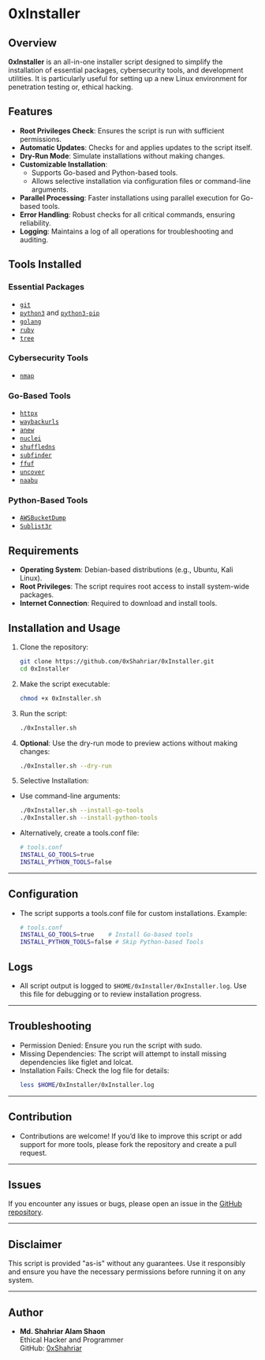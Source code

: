 # 0xInstaller

## Overview
**0xInstaller** is an all-in-one installer script designed to simplify the installation of essential packages, cybersecurity tools, and development utilities. It is particularly useful for setting up a new Linux environment for penetration testing or, ethical hacking.

## Features
- **Root Privileges Check**: Ensures the script is run with sufficient permissions.
- **Automatic Updates**: Checks for and applies updates to the script itself.
- **Dry-Run Mode**: Simulate installations without making changes.
- **Customizable Installation**:
  - Supports Go-based and Python-based tools.
  - Allows selective installation via configuration files or command-line arguments.
- **Parallel Processing**: Faster installations using parallel execution for Go-based tools.
- **Error Handling**: Robust checks for all critical commands, ensuring reliability.
- **Logging**: Maintains a log of all operations for troubleshooting and auditing.

## Tools Installed
### Essential Packages
- [`git`](https://git-scm.com/)
- [`python3`](https://www.python.org/) and [`python3-pip`](https://pip.pypa.io/)
- [`golang`](https://go.dev/)
- [`ruby`](https://www.ruby-lang.org/)
- [`tree`](http://mama.indstate.edu/users/ice/tree/)

### Cybersecurity Tools
- [`nmap`](https://nmap.org/)

### Go-Based Tools
- [`httpx`](https://github.com/projectdiscovery/httpx)
- [`waybackurls`](https://github.com/tomnomnom/waybackurls)
- [`anew`](https://github.com/tomnomnom/anew)
- [`nuclei`](https://github.com/projectdiscovery/nuclei)
- [`shuffledns`](https://github.com/projectdiscovery/shuffledns)
- [`subfinder`](https://github.com/projectdiscovery/subfinder)
- [`ffuf`](https://github.com/ffuf/ffuf)
- [`uncover`](https://github.com/projectdiscovery/uncover)
- [`naabu`](https://github.com/projectdiscovery/naabu)

### Python-Based Tools
- [`AWSBucketDump`](https://github.com/jordanpotti/AWSBucketDump)
- [`Sublist3r`](https://github.com/aboul3la/Sublist3r)

## Requirements
- **Operating System**: Debian-based distributions (e.g., Ubuntu, Kali Linux).
- **Root Privileges**: The script requires root access to install system-wide packages.
- **Internet Connection**: Required to download and install tools.

## Installation and Usage
1. Clone the repository:
   ```bash
   git clone https://github.com/0xShahriar/0xInstaller.git
   cd 0xInstaller
   ```
2. Make the script executable:
   ```bash
   chmod +x 0xInstaller.sh
   ```
3. Run the script:
   ```bash
   ./0xInstaller.sh
   ```
4. **Optional**: Use the dry-run mode to preview actions without making changes:
   ```bash
   ./0xInstaller.sh --dry-run
   ```
5. Selective Installation:
  - Use command-line arguments:
    ```bash
    ./0xInstaller.sh --install-go-tools
    ./0xInstaller.sh --install-python-tools
    ```
  - Alternatively, create a tools.conf file:
    ```bash
    # tools.conf
    INSTALL_GO_TOOLS=true
    INSTALL_PYTHON_TOOLS=false
    ```
  

---

## Configuration

- The script supports a tools.conf file for custom installations. Example:
  ```bash
  # tools.conf
  INSTALL_GO_TOOLS=true    # Install Go-based tools
  INSTALL_PYTHON_TOOLS=false # Skip Python-based Tools
  ```

## Logs

- All script output is logged to ```$HOME/0xInstaller/0xInstaller.log```. Use this file for debugging or to review installation progress.

---

## Troubleshooting

- Permission Denied: Ensure you run the script with sudo.
- Missing Dependencies: The script will attempt to install missing dependencies like figlet and lolcat.
- Installation Fails: Check the log file for details:
  ```bash
  less $HOME/0xInstaller/0xInstaller.log
  ```

---

## Contribution

- Contributions are welcome! If you’d like to improve this script or add support for more tools, please fork the repository and create a pull request.

---

## Issues

If you encounter any issues or bugs, please open an issue in the [GitHub repository](https://github.com/0xShahriar/0xInstaller/issues).

---

## Disclaimer

This script is provided "as-is" without any guarantees. Use it responsibly and ensure you have the necessary permissions before running it on any system.


---

## Author

- **Md. Shahriar Alam Shaon**  
  Ethical Hacker and Programmer  
  GitHub: [0xShahriar](https://github.com/0xShahriar)